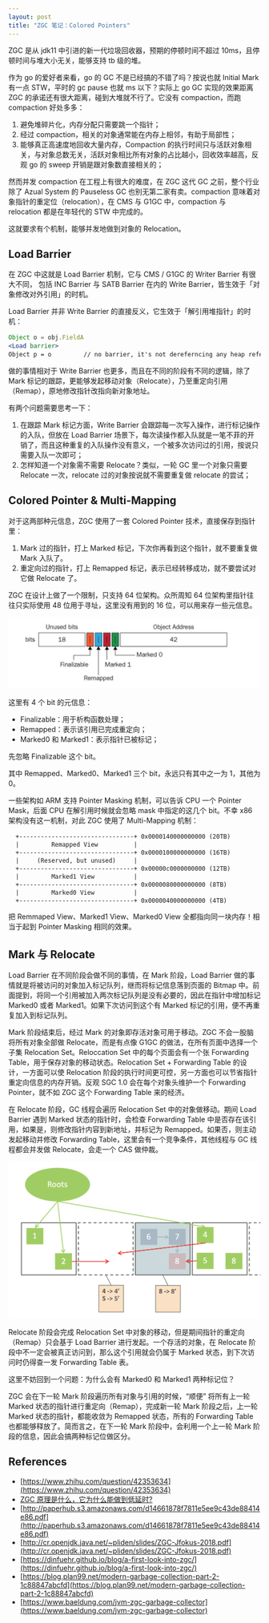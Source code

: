 ```yaml
---
layout: post
title: "ZGC 笔记：Colored Pointers"
---
```


ZGC 是从 jdk11 中引进的新一代垃圾回收器，预期的停顿时间不超过 10ms，且停顿时间与堆大小无关，能够支持 tb 级的堆。

作为 go 的爱好者来看，go 的 GC 不是已经搞的不错了吗？按说也就 Initial Mark 有一点 STW，平时的 gc pause 也就 ms 以下？实际上 go GC 实现的效果距离 ZGC 的承诺还有很大距离，碰到大堆就不行了。它没有 compaction，而跑 compaction 好处多多：

1. 避免堆碎片化，内存分配只需要跳一个指针；
2. 经过 compaction，相关的对象通常能在内存上相邻，有助于局部性；
3. 能够真正高速度地回收大量内存，Compaction 的执行时间只与活跃对象相关，与对象总数无关，活跃对象相比所有对象的占比越小，回收效率越高，反观 go 的 sweep 开销是跟对象数直接相关的；

然而并发 compaction 在工程上有很大的难度，在 ZGC 这代 GC 之前，整个行业除了 Azual System 的 Pauseless GC 也别无第二家有卖。compaction 意味着对象指针的重定位（relocation），在 CMS 与 G1GC 中，compaction  与 relocation 都是在年轻代的 STW 中完成的。

这就要求有个机制，能够并发地做到对象的 Relocation。

## Load Barrier

在 ZGC 中这就是 Load Barrier 机制，它与 CMS / G1GC 的 Writer Barrier 有很大不同， 包括 INC Barrier 与 SATB Barrier 在内的 Write Barrier，皆生效于「对象修改对外引用」的时机。

Load Barrier 并非 Write Barrier 的直接反义，它生效于「解引用堆指针」的时机：

```jsx
Object o = obj.FieldA
<Load barrier>
Object p = o         // no barrier, it's not dereferncing any heap reference
```

做的事情相对于 Write Barrier 也更多，而且在不同的阶段有不同的逻辑，除了 Mark 标记的跟踪，更能够发起移动对象（Relocate），乃至重定向引用（Remap），原地修改指针改指向新对象地址。

有两个问题需要思考一下：

1. 在跟踪 Mark 标记方面，Write Barrier 会跟踪每一次写入操作，进行标记操作的入队，但放在 Load Barrier 场景下，每次读操作都入队就是一笔不菲的开销了，而且这种重复的入队操作没有意义，一个被多次访问过的引用，按说只需要入队一次即可；
2. 怎样知道一个对象需不需要 Relocate？类似，一轮 GC 里一个对象只需要 Relocate 一次，relocate 过的对象按说就不需要重复做 relocate 的尝试；

## Colored Pointer & Multi-Mapping

对于这两部种元信息，ZGC 使用了一套 Colored Pointer 技术，直接保存到指针里：

1. Mark 过的指针，打上 Marked 标记，下次你再看到这个指针，就不要重复做 Mark 入队了。
2. 重定向过的指针，打上 Remapped 标记，表示已经转移成功，就不要尝试对它做 Relocate 了。

ZGC 在设计上做了一个限制，只支持 64 位架构。众所周知 64 位架构里指针往往只实际使用 48 位用于寻址，这里没有用到的 16 位，可以用来存一些元信息。

![](/images/zgc-colored-pointers.png)

这里有 4 个 bit 的元信息：

- Finalizable：用于析构函数处理；
- Remapped：表示该引用已完成重定向；
- Marked0 和 Marked1：表示指针已被标记；

先忽略 Finalizable 这个 bit。

其中 Remapped、Marked0、Marked1 三个 bit，永远只有其中之一为 1，其他为 0。

一些架构如 ARM 支持 Pointer Masking 机制，可以告诉 CPU 一个 Pointer Mask，后面 CPU 在解引用时候就会忽略 mask 中指定的这几个 bit。不幸 x86 架构没有这一机制，对此 ZGC 使用了 Multi-Mapping 机制：

```
  +--------------------------------+ 0x0000140000000000 (20TB)
  |         Remapped View          |
  +--------------------------------+ 0x0000100000000000 (16TB)
  |     (Reserved, but unused)     |
  +--------------------------------+ 0x00000c0000000000 (12TB)
  |         Marked1 View           |
  +--------------------------------+ 0x0000080000000000 (8TB)
  |         Marked0 View           |
  +--------------------------------+ 0x0000040000000000 (4TB)
```

把 Remmaped View、Marked1 View、Marked0 View 全都指向同一块内存！相当于起到 Pointer Masking 相同的效果。

## Mark 与 Relocate

Load Barrier 在不同阶段会做不同的事情，在 Mark 阶段，Load Barrier 做的事情就是将被访问的对象加入标记队列，继而将标记信息落到页面的 Bitmap 中。前面提到，将同一个引用被加入两次标记队列是没有必要的，因此在指针中增加标记 Marked0 或者 Marked1。如果下次访问到这个有 Marked 标记的引用，便不再重复加入到标记队列。

Mark 阶段结束后，经过 Mark 的对象即存活对象可用于移动。ZGC 不会一股脑将所有对象全部做 Relocate，而是有点像 G1GC 的做法，在所有页面中选择一个子集 Relocation Set。Reloccation Set 中的每个页面会有一个张 Forwarding Table，用于保存对象的移动状态。Relocation Set + Forwarding Table 的设计，一方面可以使 Relocation 阶段的执行时间更可控，另一方面也可以节省指针重定向信息的内存开销。反观 SGC 1.0 会在每个对象头维护一个 Forwarding Pointer，就不如 ZGC 这个 Forwarding Table 来的经济。

在 Relocate 阶段，GC 线程会遍历 Relocation Set 中的对象做移动。期间 Load Barrier 遇到 Marked 状态的指针时，会检查 Forwarding Table 中是否存在该引用，如果是，则修改指针内容到新地址，并标记为 Remapped。如果否，则主动发起移动并修改 Forwarding Table，这里会有一个竞争条件，其他线程与 GC 线程都会并发做 Relocate，会走一个 CAS 做仲裁。

![](/images/zgc-redirection-table.png)

Relocate 阶段会完成 Relocation Set 中对象的移动，但是期间指针的重定向（Remap）只会基于 Load Barrier 进行发起。一个存活的对象，在 Relocate 阶段中不一定会被真正访问到，那么这个引用就会仍属于 Marked 状态，到下次访问时仍得查一发 Forwarding Table 表。

这里不妨回到一个问题：为什么会有 Marked0 和 Marked1 两种标记位？

ZGC 会在下一轮 Mark 阶段遍历所有对象与引用的时候，“顺便” 将所有上一轮 Marked 状态的指针进行重定向（Remap），完成新一轮 Mark 阶段之后，上一轮 Marked 状态的指针，都能收敛为 Remapped 状态，所有的 Forwarding Table 也都能够释放了。简而言之，在下一轮 Mark 阶段中，会利用一个上一轮 Mark 阶段的信息，因此会搞两种标记位做区分。

## References

- [https://www.zhihu.com/question/42353634](https://www.zhihu.com/question/42353634)
- [ZGC 原理是什么，它为什么能做到低延时?](https://www.zhihu.com/question/287945354/answer/458761494)
- [http://paperhub.s3.amazonaws.com/d14661878f7811e5ee9c43de88414e86.pdf](http://paperhub.s3.amazonaws.com/d14661878f7811e5ee9c43de88414e86.pdf)
- [http://cr.openjdk.java.net/~pliden/slides/ZGC-Jfokus-2018.pdf](http://cr.openjdk.java.net/~pliden/slides/ZGC-Jfokus-2018.pdf)
- [https://dinfuehr.github.io/blog/a-first-look-into-zgc/](https://dinfuehr.github.io/blog/a-first-look-into-zgc/)
- [https://blog.plan99.net/modern-garbage-collection-part-2-1c88847abcfd](https://blog.plan99.net/modern-garbage-collection-part-2-1c88847abcfd)
- [https://www.baeldung.com/jvm-zgc-garbage-collector](https://www.baeldung.com/jvm-zgc-garbage-collector)
